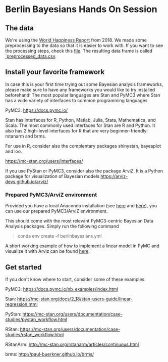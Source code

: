 # Berlin Bayesians Hands On Session


## The data
We're using the [World Happiness Report](http://worldhappiness.report/) from 2018. We made some preprocessing to the data so that it is easier to work with. If you want to see the processing steps, check this [file](Data_Processing.md). The resulting data frame is called [`preprocessed_data.csv](data/preprocessed_data.csv).



## Install your favorite framework
In case this is your first time trying out some Bayesian analysis frameworks, please make sure to have any frameworks you would like to try installed beforehand! The most popular languages are Stan and PyMC3 where Stan has a wide variety of interfaces to common programming languages

PyMC3:
https://docs.pymc.io/

Stan has interfaces for R, Python, Matlab, Julia, Stata, Mathematica, and Scala. The most commonly used interfaces for Stan are R and Python.
It also has 2 high-level interfaces for R that are very beginner-friendly: rstanarm and brms.

For use in R, consider also the complentary packages shinystan, bayesplot and loo.

https://mc-stan.org/users/interfaces/

If you use PyStan or PyMC3, consider also the package ArviZ. It is a Python package for visualization of Bayesian models
https://arviz-devs.github.io/arviz/

### Prepared PyMC3/ArviZ environment

Provided you have a local Anaconda installation (see [here](https://www.anaconda.com/distribution/) and [here](https://docs.anaconda.com/anaconda/install/)), you can use our prepared PyMC3/ArviZ environment.

This should come with the most relevant PyMC3-centric Bayesian Data Analysis packages. Simply run the following command

> conda env create -f berlinbayesians.yml

A short working example of how to implement a linear model in PyMC and visualize it with Arviz can be found [here](https://github.com/ermeel86/ermeel86.github.io/blob/master/meetups/berlinbayesians/PyMC3_ArviZ_Practical_Minimum.ipynb).

## Get started
If you don't know where to start, consider some of these examples:

PyMC3: https://docs.pymc.io/nb_examples/index.html

Stan: https://mc-stan.org/docs/2_18/stan-users-guide/linear-regression.html

PyStan: https://mc-stan.org/users/documentation/case-studies/pystan_workflow.html

RStan: https://mc-stan.org/users/documentation/case-studies/rstan_workflow.html

RStanArm: http://mc-stan.org/rstanarm/articles/continuous.html

brms: http://paul-buerkner.github.io/brms/


